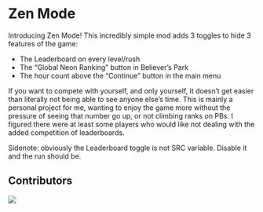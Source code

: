 # Zen Mode

Introducing Zen Mode! This incredibly simple mod adds 3 toggles to hide 3 features of the game: 

-	The Leaderboard on every level/rush
-	The “Global Neon Ranking” button in Believer’s Park
-	The hour count above the “Continue” button in the main menu


If you want to compete with yourself, and only yourself, it doesn’t get easier than literally not being able to see anyone else’s time. This is mainly a personal project for me, wanting to enjoy the game more without the pressure of seeing that number go up, or not climbing ranks on PBs. I figured there were at least some players who would like not dealing with the added competition of leaderboards.

Sidenote: obviously the Leaderboard toggle is not SRC variable. Disable it and the run should be. 

## Contributors

<a href="https://github.com/Libella0/ZenMode/graphs/contributors">
  <img src="https://contrib.rocks/image?repo=Libella0/ZenMode" />
</a>